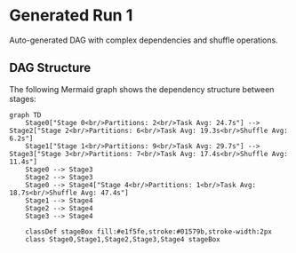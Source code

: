 # Generated Run 1

Auto-generated DAG with complex dependencies and shuffle operations.

## DAG Structure

The following Mermaid graph shows the dependency structure between stages:

```mermaid
graph TD
    Stage0["Stage 0<br/>Partitions: 2<br/>Task Avg: 24.7s"] --> Stage2["Stage 2<br/>Partitions: 6<br/>Task Avg: 19.3s<br/>Shuffle Avg: 6.2s"]
    Stage1["Stage 1<br/>Partitions: 9<br/>Task Avg: 29.7s"] --> Stage3["Stage 3<br/>Partitions: 7<br/>Task Avg: 17.4s<br/>Shuffle Avg: 11.4s"]
    Stage0 --> Stage3
    Stage2 --> Stage3
    Stage0 --> Stage4["Stage 4<br/>Partitions: 1<br/>Task Avg: 18.7s<br/>Shuffle Avg: 47.4s"]
    Stage1 --> Stage4
    Stage2 --> Stage4
    Stage3 --> Stage4

    classDef stageBox fill:#e1f5fe,stroke:#01579b,stroke-width:2px
    class Stage0,Stage1,Stage2,Stage3,Stage4 stageBox
```
